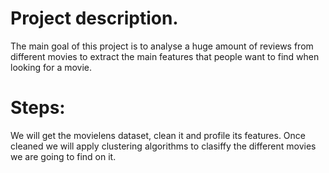 # Project description.

The main goal of this project is to analyse a huge amount of reviews from different movies to extract the main features that people want to find when looking for a movie.

# Steps:

We will get the movielens dataset, clean it and profile its features.
Once cleaned we will apply clustering algorithms to clasiffy the different movies we are going to find on it.
